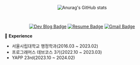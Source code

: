 <div align="center">
  
![Anurag's GitHub stats](https://github-readme-stats.vercel.app/api?username=rlarltj&show_icons=true&theme=vue)
  
<br>

[![Dev Blog Badge](http://img.shields.io/badge/-Dev%20Blog-316B83?style=flat&logo=tistory&link=https://mr-popo.tistory.com/)](https://mr-popo.tistory.com)
[![Resume Badge](http://img.shields.io/badge/-Resume-63B4B8?style=flat&logo=notion&link=https://rattle-rock-01f.notion.site/50a327bad16d4595bfc6fd6474533a12)](https://rattle-rock-01f.notion.site/50a327bad16d4595bfc6fd6474533a12)
[![Gmail Badge](https://img.shields.io/badge/Gmail-5F939A?style=flat&logo=Gmail&logoColor=white&link=mailto:rlarltj1234@gmail.com)](mailto:rlarltj1234@gmail.com)

</div>


🏫 __Experience__
- 서울시립대학교 행정학과(2016.03 ~ 2023.02)
- 프로그래머스 데브코스 3기(2022.10 ~ 2023.03)
- YAPP 23rd(2023.10 ~ 2024.02)


<!--
**rlarltj/rlarltj** is a ✨ _special_ ✨ repository because its `README.md` (this file) appears on your GitHub profile.

Here are some ideas to get you started:

- 🔭 I’m currently working on ...
- 🌱 I’m currently learning ...
- 👯 I’m looking to collaborate on ...
- 🤔 I’m looking for help with ...
- 💬 Ask me about ...
- 📫 How to reach me: ...
- 😄 Pronouns: ...
- ⚡ Fun fact: ...
-->
